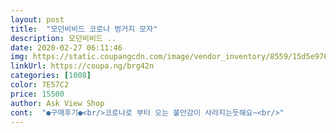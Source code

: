 ```yaml
---
layout: post 
title:  "모던비비드 코로나 벙거지 모자" 
description: 모던비비드 ..
date: 2020-02-27 06:11:46 
img: https://static.coupangcdn.com/image/vendor_inventory/8559/15d5e97685782fdf4a4d55de0d24caaa0396bf6e67a5f79f274486bf6342.jpeg 
linkUrl: https://coupa.ng/brg42n 
categories: [1008] 
color: 7E57C2 
price: 15500 
author: Ask View Shop 
cont:  "●구매후기●<br/>코로나로 부터 오는 불안감이 사라지는듯해요~<br/>" 
---
```

